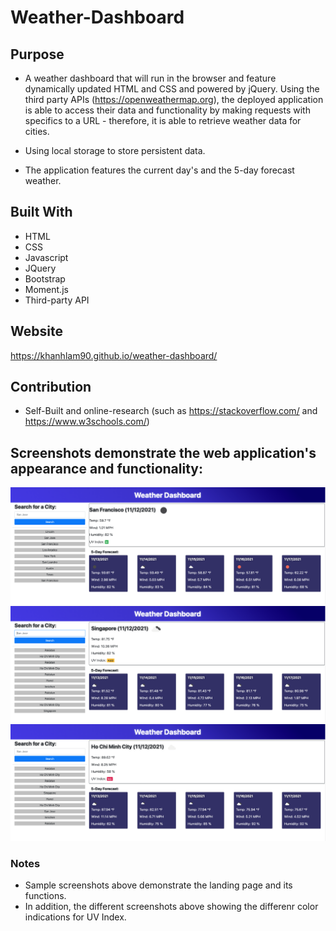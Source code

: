 # Weather-Dashboard

## Purpose
* A weather dashboard that will run in the browser and feature dynamically updated HTML and CSS and powered by jQuery. Using the third party APIs (https://openweathermap.org), the deployed application is able to access their data and functionality by making requests with specifics to a URL - therefore, it is able to retrieve weather data for cities.

* Using local storage to store persistent data.

* The application features the current day's and the 5-day forecast weather.

## Built With
* HTML
* CSS
* Javascript
* JQuery
* Bootstrap
* Moment.js
* Third-party API

## Website
https://khanhlam90.github.io/weather-dashboard/

## Contribution

* Self-Built and online-research (such as https://stackoverflow.com/ and https://www.w3schools.com/)

## Screenshots demonstrate the web application's appearance and functionality:
![Screenshot-01](./assets/images/ss1.png)
![Screenshot-02](./assets/images/ss2.png)
![Screenshot-03](./assets/images/ss3.png)

### Notes
* Sample screenshots above demonstrate the landing page and its functions.
* In addition, the different screenshots above showing the differenr color indications for UV Index.
